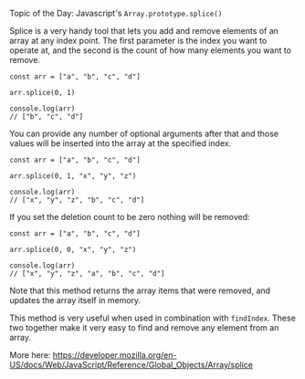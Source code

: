 Topic of the Day: Javascript's `Array.prototype.splice()`

Splice is a very handy tool that lets you add and remove elements of an array at any index point.  The first parameter is the index you want to operate at, and the second is the count of how many elements you want to remove.

```
const arr = ["a", "b", "c", "d"]

arr.splice(0, 1)

console.log(arr)
// ["b", "c", "d"]
```

You can provide any number of optional arguments after that and those values will be inserted into the array at the specified index.

```
const arr = ["a", "b", "c", "d"]

arr.splice(0, 1, "x", "y", "z")

console.log(arr)
// ["x", "y", "z", "b", "c", "d"]
```

If you set the deletion count to be zero nothing will be removed:

```
const arr = ["a", "b", "c", "d"]

arr.splice(0, 0, "x", "y", "z")

console.log(arr)
// ["x", "y", "z", "a", "b", "c", "d"]
```

Note that this method returns the array items that were removed, and updates the array itself in memory.

This method is very useful when used in combination with `findIndex`.  These two together make it very easy to find and remove any element from an array.

More here:
https://developer.mozilla.org/en-US/docs/Web/JavaScript/Reference/Global_Objects/Array/splice
